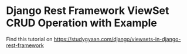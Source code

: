 # Django Rest Framework ViewSet CRUD Operation with Example

Find this tutorial on https://studygyaan.com/django/viewsets-in-django-rest-framework